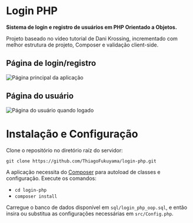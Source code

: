 
# Login PHP

**Sistema de login e registro de usuários em PHP Orientado a Objetos.**

Projeto baseado no vídeo tutorial de Dani Krossing, incrementado com melhor estrutura de projeto, Composer e validação client-side.

## Página de login/registro

![Página principal da aplicação](https://user-images.githubusercontent.com/99801948/235281498-068e9bf6-3702-4ad5-8bf8-f0c638d76bce.png)

## Página do usuário

![Página do usuário quando logado](https://user-images.githubusercontent.com/99801948/235281503-9d18834f-780b-4b93-84c5-2467df6242fa.png)

# Instalação e Configuração

Clone o repositório no diretório raíz do servidor: 

```
git clone https://github.com/ThiagoFukuyama/login-php.git
```

A aplicação necessita do [Composer](https://getcomposer.org/) para autoload de classes e configuração. Execute os comandos:

- `cd login-php`
- `composer install`

Carregue o banco de dados disponível em `sql/login_php_oop.sql`, e então insira ou substitua as configurações necessárias em `src/Config.php`.
